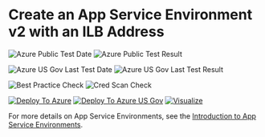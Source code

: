 # Create an App Service Environment v2 with an ILB Address

![Azure Public Test Date](https://azurequickstartsservice.blob.core.windows.net/badges/201-web-app-asev2-ilb-create/PublicLastTestDate.svg)
![Azure Public Test Result](https://azurequickstartsservice.blob.core.windows.net/badges/201-web-app-asev2-ilb-create/PublicDeployment.svg)

![Azure US Gov Last Test Date](https://azurequickstartsservice.blob.core.windows.net/badges/201-web-app-asev2-ilb-create/FairfaxLastTestDate.svg)
![Azure US Gov Last Test Result](https://azurequickstartsservice.blob.core.windows.net/badges/201-web-app-asev2-ilb-create/FairfaxDeployment.svg)

![Best Practice Check](https://azurequickstartsservice.blob.core.windows.net/badges/201-web-app-asev2-ilb-create/BestPracticeResult.svg)
![Cred Scan Check](https://azurequickstartsservice.blob.core.windows.net/badges/201-web-app-asev2-ilb-create/CredScanResult.svg)

[![Deploy To Azure](https://raw.githubusercontent.com/fathym-it/azure-quickstart-templates/master/1-CONTRIBUTION-GUIDE/images/deploytoazure.svg?sanitize=true)](https://portal.azure.com/#create/Microsoft.Template/uri/https%3A%2F%2Fraw.githubusercontent.com%2Ffathym-it%2Fazure-quickstart-templates%2Fmaster%2F201-web-app-asev2-ilb-create%2Fazuredeploy.json)
[![Deploy To Azure US Gov](https://raw.githubusercontent.com/fathym-it/azure-quickstart-templates/master/1-CONTRIBUTION-GUIDE/images/deploytoazuregov.svg?sanitize=true)](https://portal.azure.us/#create/Microsoft.Template/uri/https%3A%2F%2Fraw.githubusercontent.com%2Ffathym-it%2Fazure-quickstart-templates%2Fmaster%2F201-web-app-asev2-ilb-create%2Fazuredeploy.json)
[![Visualize](https://raw.githubusercontent.com/fathym-it/azure-quickstart-templates/master/1-CONTRIBUTION-GUIDE/images/visualizebutton.svg?sanitize=true)](http://armviz.io/#/?load=https%3A%2F%2Fraw.githubusercontent.com%2Ffathym-it%2Fazure-quickstart-templates%2Fmaster%2F201-web-app-asev2-ilb-create%2Fazuredeploy.json)    

For more details on App Service Environments, see the [Introduction to App Service Environments](https://docs.microsoft.com/en-us/azure/app-service/app-service-environment/intro).